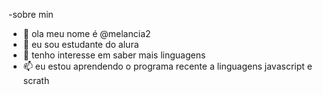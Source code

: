 -sobre min
- 👀 ola meu nome é @melancia2
- 🌱 eu sou estudante do alura
- 💞️ tenho interesse em saber mais linguagens 
- 📫 eu estou aprendendo o programa recente a linguagens javascript e scrath

